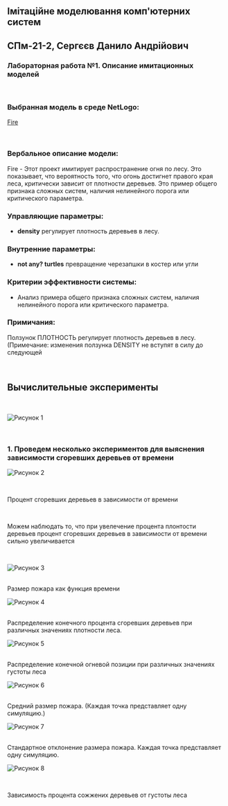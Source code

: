 ## Імітаційне моделювання комп'ютерних систем
## СПм-21-2, **Сергєєв Данило Андрійович**
### Лабораторная работа №**1**. Описание имитационных моделей

<br>

### Выбранная модель в среде NetLogo:
[Fire](http://www.netlogoweb.org/launch#http://www.netlogoweb.org/assets/modelslib/Sample%20Models/Earth%20Science/Fire.nlogo)

<br>

### Вербальное описание модели:
Fire - Этот проект имитирует распространение огня по лесу. Это показывает, что вероятность того, 
что огонь достигнет правого края леса, критически зависит от плотности деревьев. 
Это пример общего признака сложных систем, наличия нелинейного порога или критического параметра.


### Управляющие параметры:
- **density** регулирует плотность деревьев в лесу.

### Внутренние параметры:
- **not any? turtles** превращение черезапшки в костер или угли


### Критерии эффективности системы:
- Анализ примера общего признака сложных систем, наличия нелинейного порога или критического параметра.

### Примичания:
Ползунок ПЛОТНОСТЬ регулирует плотность деревьев в лесу. (Примечание: изменения ползунка DENSITY не вступят в силу до следующей

<br>

## Вычислительные эксперименты
<br>

![Рисунок 1](рис1.png)

<br>

### 1. Проведем несколько экспериментов для выяснения зависимости сгоревших деревьев от времени

![Рисунок 2](рис2.png)

<br>

Процент сгоревших деревьев в зависимости от времени

<br>

Можем наблюдать то, что при увелечение процента плонтости деревьев процент сгоревших деревьев в зависимости от времени сильно увеличивается 

<br>

![Рисунок 3](рис3.png)

<br>
Размер пожара как функция времени

<br>

![Рисунок 4](рис4.png)

<br>
Распределение конечного процента сгоревших деревьев при различных значениях плотности леса.

<br>

![Рисунок 5](рис5.png)

<br>
Распределение конечной огневой позиции при различных значениях густоты леса
<br>

![Рисунок 6](рис6.png)

<br>
Средний размер пожара. (Каждая точка представляет одну симуляцию.)

<br>

![Рисунок 7](рис7.png)

<br>
Стандартное отклонение размера пожара. Каждая точка представляет одну симуляцию.

<br>

![Рисунок 8](рис8.png)

<br>

Зависимость процента сожжених деревьев от густоты леса
